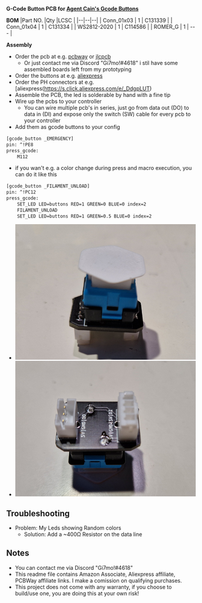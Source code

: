 **G-Code Button PCB for [Agent Cain's Gcode Buttons](https://github.com/Agent-Cain/VoronUsers/tree/Voron-2_RGB_G-Code_Button/printer_mods/Agent-Cain/rgb_gcode-button)**

**BOM**
|Part NO.  |Qty  |LCSC  |
|--|--|--|
| Conn_01x03 | 1 | C131339 |
| Conn_01x04 | 1 | C131334 |
| WS2812-2020 | 1 | C114586 |
| ROMER_G | 1 | --- |

**Assembly**
- Order the pcb at e.g. [pcbway](https://www.pcbway.com/project/shareproject/G_Code_Button_PCB_for_Agent_Cain_s_Gcode_Buttons_28c76498.html) or [jlcpcb](https://jlcpcb.com/)
    - Or just contact me via Discord "Gi7mo!#4618" i stil have some assembled boards left from my prototyping
- Order the buttons at e.g. [aliexpress](https://s.click.aliexpress.com/e/_DDhs1G3)
- Order the PH connectors at e.g. [aliexpress(https://s.click.aliexpress.com/e/_DdgpLUT)
- Assemble the PCB, the led is solderable by hand with a fine tip
- Wire up the pcbs to your controller
    - You can wire multiple pcb's in series, just go from data out (DO) to data in (DI) and expose only the switch (SW) cable for every pcb to your controller
- Add them as gcode buttons to your config
```
[gcode_button _EMERGENCY]
pin: ^!PE8
press_gcode:
    M112
```

- if you wan't e.g. a color change during press and macro execution, you can do it like this
```
[gcode_button _FILAMENT_UNLOAD]
pin: ^!PC12
press_gcode:
    SET_LED LED=buttons RED=1 GREEN=0 BLUE=0 index=2
    FILAMENT_UNLOAD
    SET_LED LED=buttons RED=1 GREEN=0.5 BLUE=0 index=2
```
- ![assembled](Images/assembled.png)
- ![bottom](Images/bottom.png)

## Troubleshooting
- Problem: My Leds showing Random colors
    - Solution: Add a ~400Ω Resistor on the data line

## Notes
- You can contact me via Discord "Gi7mo!#4618"
- This readme file contains Amazon Associate, Aliexpress affiliate, PCBWay affiliate links. I make a comission on qualifying purchases.
- This project does not come with any warranty, if you choose to build/use one, you are doing this at your own risk!
